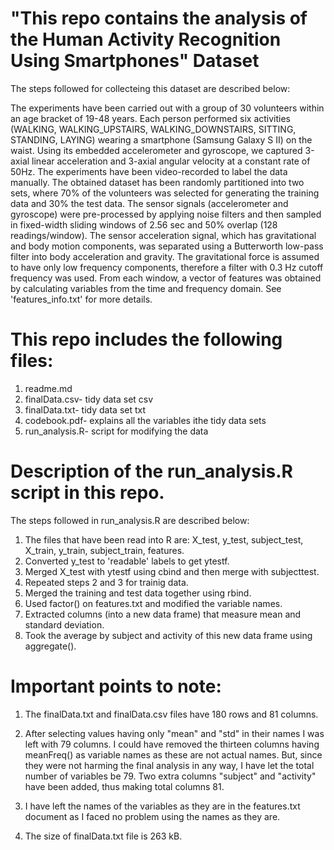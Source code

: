 "This repo contains the analysis of the Human Activity Recognition Using Smartphones" Dataset
=============================================================================================
The steps followed for collecteing this dataset are described below:

The experiments have been carried out with a group of 30 volunteers within an age bracket of 19-48 years. Each person performed six activities (WALKING, WALKING_UPSTAIRS, WALKING_DOWNSTAIRS, SITTING, STANDING, LAYING) wearing a smartphone (Samsung Galaxy S II) on the waist. Using its embedded accelerometer and gyroscope, we captured 3-axial linear acceleration and 3-axial angular velocity at a constant rate of 50Hz. The experiments have been video-recorded to label the data manually. The obtained dataset has been randomly partitioned into two sets, where 70% of the volunteers was selected for generating the training data and 30% the test data. The sensor signals (accelerometer and gyroscope) were pre-processed by applying noise filters and then sampled in fixed-width sliding windows of 2.56 sec and 50% overlap (128 readings/window). The sensor acceleration signal, which has gravitational and body motion components, was separated using a Butterworth low-pass filter into body acceleration and gravity. The gravitational force is assumed to have only low frequency components, therefore a filter with 0.3 Hz cutoff frequency was used. From each window, a vector of features was obtained by calculating variables from the time and frequency domain. See 'features_info.txt' for more details. 

This repo includes the following files:
=========================================

1. readme.md
2. finalData.csv- tidy data set csv
3. finalData.txt- tidy data set txt
4. codebook.pdf- explains all the variables ithe tidy data sets 
5. run_analysis.R- script for modifying the data

Description of the run_analysis.R script in this repo.
======================================================
The steps followed in run_analysis.R are described below:

1. The files that have been read into R are: X_test, y_test, subject_test, X_train, y_train, subject_train, features.
2. Converted y_test to 'readable' labels to get ytestf.
3. Merged X_test with ytestf using cbind and then merge with subjecttest.
4. Repeated steps 2 and 3 for trainig data.
5. Merged the training and test data together using rbind.
6. Used factor() on features.txt and modified the variable names.
7. Extracted columns (into a new data frame) that measure mean and standard deviation.
8. Took the average by subject and activity of this new data frame using aggregate().

Important points to note:
=========================

1. The finalData.txt and finalData.csv files have 180 rows and 81 columns.

2. After selecting values having only "mean" and "std" in their names I was left with 79 columns. I could have removed the thirteen columns having meanFreq() as variable names as these are not actual names. But, since they were not harming the final analysis in any way, I have let the total number of variables be 79. Two extra columns "subject" and "activity" have been added, thus making total columns 81.

3. I have left the names of the variables as they are in the features.txt document as I faced no problem using the names as they are.

4. The size of finalData.txt file is 263 kB.


